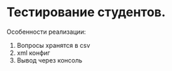 # Тестирование студентов.
 
Особенности реализации:
1. Вопросы хранятся в csv
2. xml конфиг
3. Вывод через консоль
